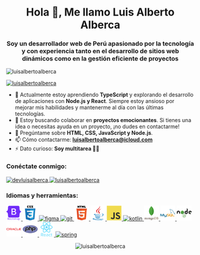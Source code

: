 <h1 align="center">Hola 👋, Me llamo Luis Alberto Alberca</h1>
<h3 align="center">Soy un desarrollador web de Perú apasionado por la tecnología y con experiencia tanto en el desarrollo de sitios web dinámicos como en la gestión eficiente de proyectos</h3>

<p align="left">
  <img src="https://komarev.com/ghpvc/?username=luisalbertoalberca&label=Profile%20views&color=0e75b6&style=flat" alt="luisalbertoalberca" />
</p>

<p align="left">
  <a href="https://github.com/ryo-ma/github-profile-tropic">
    <img src="https://github-profile-tropic.vercel.app/?username=luisalbertoalberca" alt="luisalbertoalberca" />
  </a>
</p>

- 🌱 Actualmente estoy aprendiendo **TypeScript** y explorando el desarrollo de aplicaciones con **Node.js y React**. Siempre estoy ansioso por mejorar mis habilidades y mantenerme al día con las últimas tecnologías.
- 👯 Estoy buscando colaborar en **proyectos emocionantes**. Si tienes una idea o necesitas ayuda en un proyecto, ¡no dudes en contactarme!
- 💬 Pregúntame sobre **HTML, CSS, JavaScript y Node.js**.
- 📫 Cómo contactarme: **luisalbertoalberca@icloud.com**
- ⚡ Dato curioso: **Soy multitarea 🤹‍♂️**

<h3 align="left">Conéctate conmigo:</h3>
<p align="left">
  <a href="https://dev.to/devluisalberca" target="_blank">
    <img align="center" src="https://raw.githubusercontent.com/rahuldkjain/github-profile-readme-generator/master/src/images/icons/Social/devto.svg" alt="devluisalberca" height="30" width="40" />
  </a>
  <a href="https://linkedin.com/in/luisalbertoalberca" target="_blank">
    <img align="center" src="https://raw.githubusercontent.com/rahuldkjain/github-profile-readme-generator/master/src/images/icons/Social/linked-in-alt.svg" alt="luisalbertoalberca" height="30" width="40" />
  </a>
</p>

<h3 align="left">Idiomas y herramientas:</h3>
<p align="left">
  <a href="https://getbootstrap.com" target="_blank" rel="noreferrer">
    <img src="https://raw.githubusercontent.com/devicons/devicon/master/icons/bootstrap/bootstrap-plain-wordmark.svg" alt="bootstrap" width="40" height="40" />
  </a>
  <a href="https://www.w3schools.com/css/" target="_blank" rel="noreferrer">
    <img src="https://raw.githubusercontent.com/devicons/devicon/master/icons/css3/css3-original-wordmark.svg" alt="css3" width="40" height="40" />
  </a>
  <a href="https://www.figma.com/" target="_blank" rel="noreferrer">
    <img src="https://www.vectorlogo.zone/logos/figma/figma-icon.svg" alt="figma" width="40" height="40" />
  </a>
  <a href="https://git-scm.com/" target="_blank" rel="noreferrer">
    <img src="https://www.vectorlogo.zone/logos/git-scm/git-scm-icon.svg" alt="git" width="40" height="40" />
  </a>
  <a href="https://www.w3.org/html/" target="_blank" rel="noreferrer">
    <img src="https://raw.githubusercontent.com/devicons/devicon/master/icons/html5/html5-original-wordmark.svg" alt="html5" width="40" height="40" />
  </a>
  <a href="https://www.java.com" target="_blank" rel="noreferrer">
    <img src="https://raw.githubusercontent.com/devicons/devicon/master/icons/java/java-original.svg" alt="java" width="40" height="40" />
  </a>
  <a href="https://developer.mozilla.org/en-US/docs/Web/JavaScript" target="_blank" rel="noreferrer">
    <img src="https://raw.githubusercontent.com/devicons/devicon/master/icons/javascript/javascript-original.svg" alt="javascript" width="40" height="40" />
  </a>
  <a href="https://kotlinlang.org" target="_blank" rel="noreferrer">
    <img src="https://www.vectorlogo.zone/logos/kotlinlang/kotlinlang-icon.svg" alt="kotlin" width="40" height="40" />
  </a>
  <a href="https://www.mongodb.com/" target="_blank" rel="noreferrer">
    <img src="https://raw.githubusercontent.com/devicons/devicon/master/icons/mongodb/mongodb-original-wordmark.svg" alt="mongodb" width="40" height="40" />
  </a>
  <a href="https://www.mysql.com/" target="_blank" rel="noreferrer">
    <img src="https://raw.githubusercontent.com/devicons/devicon/master/icons/mysql/mysql-original-wordmark.svg" alt="mysql" width="40" height="40" />
  </a>
  <a href="https://nodejs.org" target="_blank" rel="noreferrer">
    <img src="https://raw.githubusercontent.com/devicons/devicon/master/icons/nodejs/nodejs-original-wordmark.svg" alt="nodejs" width="40" height="40" />
  </a>
  <a href="https://www.oracle.com/" target="_blank" rel="noreferrer">
    <img src="https://raw.githubusercontent.com/devicons/devicon/master/icons/oracle/oracle-original.svg" alt="oracle" width="40" height="40" />
  </a>
  <a href="https://www.php.net" target="_blank" rel="noreferrer">
    <img src="https://raw.githubusercontent.com/devicons/devicon/master/icons/php/php-original.svg" alt="php" width="40" height="40" />
  </a>
  <a href="https://reactjs.org/" target="_blank" rel="noreferrer">
    <img src="https://raw.githubusercontent.com/devicons/devicon/master/icons/react/react-original-wordmark.svg" alt="react" width="40" height="40" />
  </a>
  <a href="https://spring.io/" target="_blank" rel="noreferrer">
    <img src="https://www.vectorlogo.zone/logos/springio/springio-icon.svg" alt="spring" width="40" height="40" />
  </a>
</p>

<p align="center">
  <img src="https://github-readme-stats.vercel.app/api?username=luisalbertoalberca&show_icons=true&locale=en" alt="luisalbertoalberca" />
</p>
